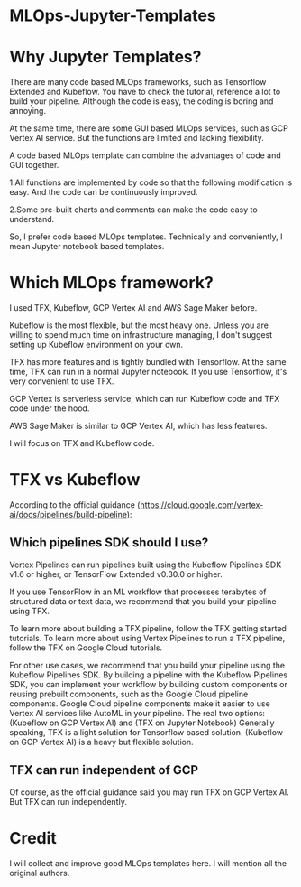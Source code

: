 # MLOps-Jupyter-Templates

# Why Jupyter Templates?
There are many code based MLOps frameworks, such as Tensorflow Extended and Kubeflow. You have to check the tutorial, reference a lot to build your pipeline. Although the code is easy, the coding is boring and annoying.

At the same time, there are some GUI based MLOps services, such as GCP Vertex AI service. But the functions are limited and lacking flexibility.

A code based MLOps template can combine the advantages of code and GUI together.

1.All functions are implemented by code so that the following modification is easy. And the code can be continuously improved. 

2.Some pre-built charts and comments can make the code easy to understand.

So, I prefer code based MLOps templates. Technically and conveniently, I mean Jupyter notebook based templates.

# Which MLOps framework?
I used TFX, Kubeflow, GCP Vertex AI and AWS Sage Maker before.

Kubeflow is the most flexible, but the most heavy one. Unless you are willing to spend much time on infrastructure managing, I don't suggest setting up Kubeflow environment on your own.

TFX has more features and is tightly bundled with Tensorflow. At the same time, TFX can run in a normal Jupyter notebook. If you use Tensorflow, it's very convenient to use TFX.

GCP Vertex is serverless service, which can run Kubeflow code and TFX code under the hood.

AWS Sage Maker is similar to GCP Vertex AI, which has less features.

I will focus on TFX and Kubeflow code.

# TFX vs Kubeflow
According to the official guidance (https://cloud.google.com/vertex-ai/docs/pipelines/build-pipeline):

## Which pipelines SDK should I use?
Vertex Pipelines can run pipelines built using the Kubeflow Pipelines SDK v1.6 or higher, or TensorFlow Extended v0.30.0 or higher.

If you use TensorFlow in an ML workflow that processes terabytes of structured data or text data, we recommend that you build your pipeline using TFX.

To learn more about building a TFX pipeline, follow the TFX getting started tutorials.
To learn more about using Vertex Pipelines to run a TFX pipeline, follow the TFX on Google Cloud tutorials.

For other use cases, we recommend that you build your pipeline using the Kubeflow Pipelines SDK. By building a pipeline with the Kubeflow Pipelines SDK, you can implement your workflow by building custom components or reusing prebuilt components, such as the Google Cloud pipeline components. Google Cloud pipeline components make it easier to use Vertex AI services like AutoML in your pipeline.
The real two options: (Kubeflow on GCP Vertex AI) and (TFX on Jupyter Notebook)
Generally speaking, TFX is a light solution for Tensorflow based solution. (Kubeflow on GCP Vertex AI) is a heavy but flexible solution.

## TFX can run independent of GCP
Of course, as the official guidance said you may run TFX on GCP Vertex AI. But TFX can run independently.

# Credit
I will collect and improve good MLOps templates here. I will mention all the original authors.
